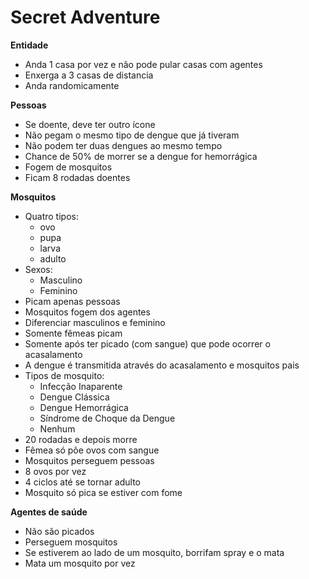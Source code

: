 Secret Adventure
================

**Entidade**   
- Anda 1 casa por vez e não pode pular casas com agentes
- Enxerga a 3 casas de distancia
- Anda randomicamente
	
**Pessoas**
- Se doente, deve ter outro ícone
- Não pegam o mesmo tipo de dengue que já tiveram
- Não podem ter duas dengues ao mesmo tempo
- Chance de 50% de morrer se a dengue for hemorrágica
- Fogem de mosquitos
- Ficam 8 rodadas doentes


**Mosquitos**
- Quatro tipos: 
	- ovo
	- pupa
	- larva
	- adulto
- Sexos: 
	- Masculino
	- Feminino
- Picam apenas pessoas
- Mosquitos fogem dos agentes
- Diferenciar masculinos e feminino
- Somente fêmeas picam
- Somente após ter picado (com sangue) que pode ocorrer o acasalamento
- A dengue é transmitida através do acasalamento e mosquitos pais
- Tipos de mosquito:
	- Infecção Inaparente
	- Dengue Clássica
	- Dengue Hemorrágica
	- Síndrome de Choque da Dengue
	- Nenhum
- 20 rodadas e depois morre
- Fêmea só põe ovos com sangue
- Mosquitos perseguem pessoas
- 8 ovos por vez
- 4 ciclos até se tornar adulto
- Mosquito só pica se estiver com fome

**Agentes de saúde**
- Não são picados
- Perseguem mosquitos
- Se estiverem ao lado de um mosquito, borrifam spray e o mata
- Mata um mosquito por vez
